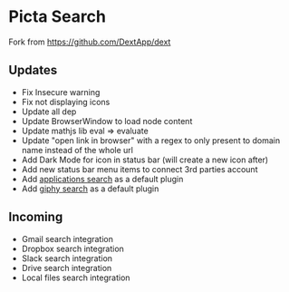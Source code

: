 # Picta Search

Fork from https://github.com/DextApp/dext

## Updates

* Fix Insecure warning
* Fix not displaying icons
* Update all dep
* Update BrowserWindow to load node content
* Update mathjs lib eval => evaluate
* Update "open link in browser" with a regex to only present to domain name instead of the whole url
* Add Dark Mode for icon in status bar (will create a new icon after)
* Add new status bar menu items to connect 3rd parties account
* Add [applications search](https://github.com/vutran/dext-darwin-applications-plugin) as a default plugin
* Add [giphy search](https://github.com/adnasa/dext-giphy-plugin) as a default plugin

## Incoming

* Gmail search integration
* Dropbox search integration
* Slack search integration
* Drive search integration
* Local files search integration

